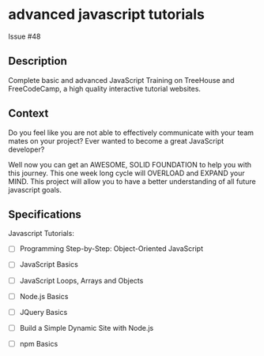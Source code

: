 # advanced javascript tutorials
Issue #48
## Description

Complete basic and advanced JavaScript Training on TreeHouse and FreeCodeCamp, a high quality interactive tutorial websites.
## Context

Do you feel like you are not able to effectively communicate with your team mates on your project? Ever wanted to become a great JavaScript developer? 

Well now you can get an AWESOME, SOLID FOUNDATION to help you with this journey. This one week long cycle will OVERLOAD and EXPAND your MIND. This project will allow you to have a better understanding of all future javascript goals. 

## Specifications

Javascript Tutorials:
- [ ] Programming Step-by-Step: Object-Oriented JavaScript
- [ ] JavaScript Basics
- [ ] JavaScript Loops, Arrays and Objects
- [ ] Node.js Basics
- [ ] JQuery Basics
- [ ] Build a Simple Dynamic Site with Node.js
- [ ] npm Basics


